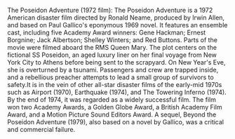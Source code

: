 The Poseidon Adventure (1972 film): The Poseidon Adventure is a 1972 American disaster film directed by Ronald Neame, produced by Irwin Allen, and based on Paul Gallico's eponymous 1969 novel. It features an ensemble cast, including five Academy Award winners: Gene Hackman; Ernest Borgnine; Jack Albertson; Shelley Winters; and Red Buttons. Parts of the movie were filmed aboard the RMS Queen Mary. The plot centers on the fictional SS Poseidon, an aged luxury liner on her final voyage from New York City to Athens before being sent to the scrapyard. On New Year's Eve, she is overturned by a tsunami. Passengers and crew are trapped inside, and a rebellious preacher attempts to lead a small group of survivors to safety.It is in the vein of other all-star disaster films of the early-mid 1970s such as Airport (1970), Earthquake (1974), and The Towering Inferno (1974). By the end of 1974, it was regarded as a widely successful film. The film won two Academy Awards, a Golden Globe Award, a British Academy Film Award, and a Motion Picture Sound Editors Award. A sequel, Beyond the Poseidon Adventure (1979), also based on a novel by Gallico, was a critical and commercial failure.
